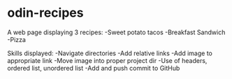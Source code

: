 # odin-recipes
A web page displaying 3 recipes:
-Sweet potato tacos
-Breakfast Sandwich
-Pizza

Skills displayed:
-Navigate directories
-Add relative links
-Add image to appropriate link
-Move image into proper project dir
-Use of headers, ordered list, unordered list
-Add and push commit to GitHub
